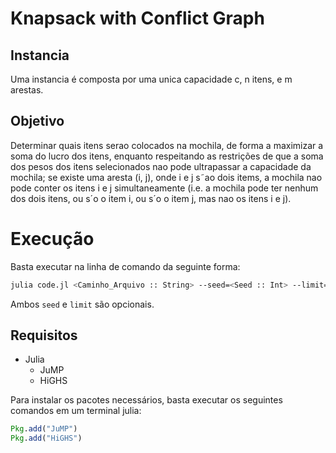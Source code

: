 # Knapsack with Conflict Graph

## Instancia

Uma instancia é composta por uma unica capacidade c, n itens, e m arestas.

## Objetivo

Determinar quais itens serao colocados na mochila, de forma a maximizar a soma do lucro dos itens, enquanto respeitando as restrições de que a soma dos pesos dos itens selecionados nao pode ultrapassar a capacidade da mochila; se existe uma aresta (i, j), onde i e j s˜ao dois items, a mochila nao pode conter os itens i e j simultaneamente (i.e. a mochila pode ter nenhum dos dois itens, ou s´o o item i, ou s´o o item j, mas nao os itens i e j).

# Execução

Basta executar na linha de comando da seguinte forma:

```sh
julia code.jl <Caminho_Arquivo :: String> --seed=<Seed :: Int> --limit=<Limite (s) :: Int>
```

Ambos `seed` e `limit` são opcionais.

## Requisitos

- Julia
	- JuMP
	- HiGHS

Para instalar os pacotes necessários, basta executar os seguintes comandos em um terminal julia:

```jl
Pkg.add("JuMP")
Pkg.add("HiGHS")
```

